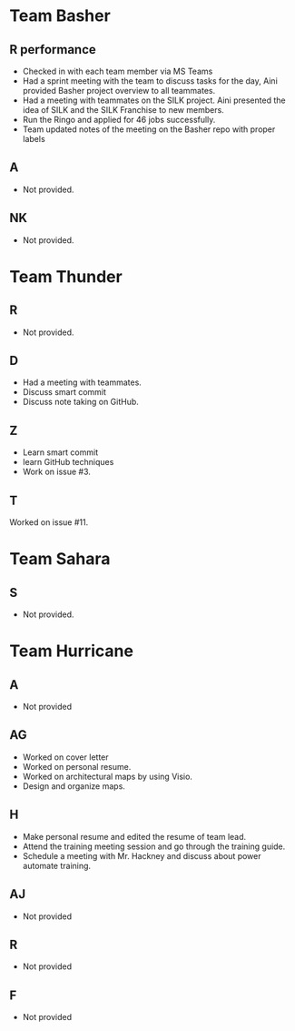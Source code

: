 # Team Basher
## R performance
-   Checked in with each team member via MS Teams
-   Had a sprint meeting with the team to discuss tasks for the day, Aini provided Basher project overview to all teammates.
-   Had a meeting with teammates on the SILK project. Aini presented the idea of SILK and the SILK Franchise to new members.
-   Run the Ringo and applied for 46 jobs successfully.
-   Team updated notes of the meeting on the Basher repo with proper labels
## A
- Not provided.
## NK
- Not provided.
# Team Thunder
## R
- Not provided.
## D
-  Had a meeting with teammates.
- Discuss smart commit
- Discuss note taking on GitHub.
## Z
- Learn smart commit
- learn GitHub techniques
- Work on issue #3. 
## T
Worked on issue #11.
# Team Sahara
## S
- Not provided.
# Team Hurricane
## A
- Not provided
## AG
- Worked on cover letter
- Worked on personal resume.
- Worked on architectural maps by using Visio.
- Design and organize maps.
## H
- Make personal resume and edited the resume of team lead.
- Attend the training meeting session and go through the training guide.
- Schedule a meeting with Mr. Hackney and discuss about power automate training.
## AJ
- Not provided
## R
- Not provided
## F
- Not provided
